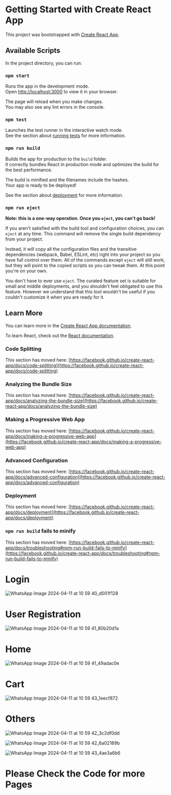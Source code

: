 # Getting Started with Create React App

This project was bootstrapped with [Create React App](https://github.com/facebook/create-react-app).

## Available Scripts

In the project directory, you can run:

### `npm start`

Runs the app in the development mode.\
Open [http://localhost:3000](http://localhost:3000) to view it in your browser.

The page will reload when you make changes.\
You may also see any lint errors in the console.

### `npm test`

Launches the test runner in the interactive watch mode.\
See the section about [running tests](https://facebook.github.io/create-react-app/docs/running-tests) for more information.

### `npm run build`

Builds the app for production to the `build` folder.\
It correctly bundles React in production mode and optimizes the build for the best performance.

The build is minified and the filenames include the hashes.\
Your app is ready to be deployed!

See the section about [deployment](https://facebook.github.io/create-react-app/docs/deployment) for more information.

### `npm run eject`

**Note: this is a one-way operation. Once you `eject`, you can't go back!**

If you aren't satisfied with the build tool and configuration choices, you can `eject` at any time. This command will remove the single build dependency from your project.

Instead, it will copy all the configuration files and the transitive dependencies (webpack, Babel, ESLint, etc) right into your project so you have full control over them. All of the commands except `eject` will still work, but they will point to the copied scripts so you can tweak them. At this point you're on your own.

You don't have to ever use `eject`. The curated feature set is suitable for small and middle deployments, and you shouldn't feel obligated to use this feature. However we understand that this tool wouldn't be useful if you couldn't customize it when you are ready for it.

## Learn More

You can learn more in the [Create React App documentation](https://facebook.github.io/create-react-app/docs/getting-started).

To learn React, check out the [React documentation](https://reactjs.org/).

### Code Splitting

This section has moved here: [https://facebook.github.io/create-react-app/docs/code-splitting](https://facebook.github.io/create-react-app/docs/code-splitting)

### Analyzing the Bundle Size

This section has moved here: [https://facebook.github.io/create-react-app/docs/analyzing-the-bundle-size](https://facebook.github.io/create-react-app/docs/analyzing-the-bundle-size)

### Making a Progressive Web App

This section has moved here: [https://facebook.github.io/create-react-app/docs/making-a-progressive-web-app](https://facebook.github.io/create-react-app/docs/making-a-progressive-web-app)

### Advanced Configuration

This section has moved here: [https://facebook.github.io/create-react-app/docs/advanced-configuration](https://facebook.github.io/create-react-app/docs/advanced-configuration)

### Deployment

This section has moved here: [https://facebook.github.io/create-react-app/docs/deployment](https://facebook.github.io/create-react-app/docs/deployment)

### `npm run build` fails to minify

This section has moved here: [https://facebook.github.io/create-react-app/docs/troubleshooting#npm-run-build-fails-to-minify](https://facebook.github.io/create-react-app/docs/troubleshooting#npm-run-build-fails-to-minify)

# Login
![WhatsApp Image 2024-04-11 at 10 59 40_d001f128](https://github.com/Vidya1026/Marketesq-Web-Application/assets/146586310/a1d17db9-ba51-4e37-871b-3699c16e2244)

# User Registration
![WhatsApp Image 2024-04-11 at 10 59 41_80b20d1a](https://github.com/Vidya1026/Marketesq-Web-Application/assets/146586310/6230671f-5592-4af4-8f73-8faabeeae6ab)

# Home
![WhatsApp Image 2024-04-11 at 10 59 41_49adac0e](https://github.com/Vidya1026/Marketesq-Web-Application/assets/146586310/6e6580d7-a8ff-4079-acf4-599d3171b9b1)

# Cart
![WhatsApp Image 2024-04-11 at 10 59 43_1eecf872](https://github.com/Vidya1026/Marketesq-Web-Application/assets/146586310/72d41e77-e41d-4e39-a6c2-b15d91aebc1f)

# Others

![WhatsApp Image 2024-04-11 at 10 59 42_3c2df0dd](https://github.com/Vidya1026/Marketesq-Web-Application/assets/146586310/8d3fa085-ca99-46d6-bd78-f17353bfbb5a)

![WhatsApp Image 2024-04-11 at 10 59 42_6a02189b](https://github.com/Vidya1026/Marketesq-Web-Application/assets/146586310/d3bfa4d9-744e-439a-bc65-7b4d3e45b07e)

![WhatsApp Image 2024-04-11 at 10 59 43_4ae3a6b6](https://github.com/Vidya1026/Marketesq-Web-Application/assets/146586310/db7e9b8b-0396-4940-b414-d0f6bf54c37a)

# Please Check the Code for more Pages






